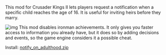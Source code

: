 This mod for Crusader Kings II lets players request a notification when a specific child reaches the age of 16. It is useful for inviting heirs before they marry.

![img](https://www.squarefree.com/crusaderkings/icons/Ironman_enabled_restrictions_24.png) This mod disables ironman achievements. It only gives you faster access to information you already have, but it does so by adding decisions and events, so the game engine considers it a possible cheat.

Install: [notify_on_adulthood.zip](https://www.squarefree.com/crusaderkings/mod_zips/notify_on_adulthood.zip)
